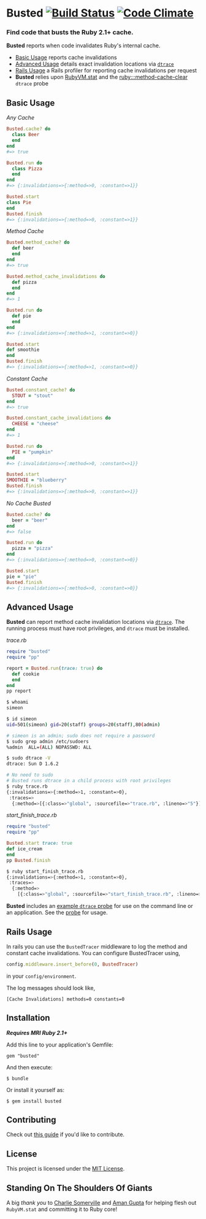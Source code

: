 # Busted  [![Build Status](https://travis-ci.org/simeonwillbanks/busted.png?branch=master)](https://travis-ci.org/simeonwillbanks/busted) [![Code Climate](https://codeclimate.com/github/simeonwillbanks/busted.png)](https://codeclimate.com/github/simeonwillbanks/busted)

### Find code that busts the Ruby 2.1+ cache.

**Busted** reports when code invalidates Ruby's internal cache.

- [Basic Usage](#basic-usage) reports cache invalidations
- [Advanced Usage](#advanced-usage) details exact invalidation locations via [`dtrace`](http://en.wikipedia.org/wiki/DTrace)
- [Rails Usage](#rails-usage) a Rails profiler for reporting cache invalidations per request
- **Busted** relies upon [RubyVM.stat](http://ruby-doc.org/core-2.1.0/RubyVM.html#method-c-stat) and the [ruby:::method-cache-clear](http://ruby-doc.org/core-2.1.0/doc/dtrace_probes_rdoc.html) `dtrace` probe

## Basic Usage

*Any Cache*

```ruby
Busted.cache? do
  class Beer
  end
end
#=> true

Busted.run do
  class Pizza
  end
end
#=> {:invalidations=>{:method=>0, :constant=>1}}

Busted.start
class Pie
end
Busted.finish
#=> {:invalidations=>{:method=>0, :constant=>1}}
```

*Method Cache*

```ruby
Busted.method_cache? do
  def beer
  end
end
#=> true

Busted.method_cache_invalidations do
  def pizza
  end
end
#=> 1

Busted.run do
  def pie
  end
end
#=> {:invalidations=>{:method=>1, :constant=>0}}

Busted.start
def smoothie
end
Busted.finish
#=> {:invalidations=>{:method=>1, :constant=>0}}
```

*Constant Cache*

```ruby
Busted.constant_cache? do
  STOUT = "stout"
end
#=> true

Busted.constant_cache_invalidations do
  CHEESE = "cheese"
end
#=> 1

Busted.run do
  PIE = "pumpkin"
end
#=> {:invalidations=>{:method=>0, :constant=>1}}

Busted.start
SMOOTHIE = "blueberry"
Busted.finish
#=> {:invalidations=>{:method=>0, :constant=>1}}
```

*No Cache Busted*

```ruby
Busted.cache? do
  beer = "beer"
end
#=> false

Busted.run do
  pizza = "pizza"
end
#=> {:invalidations=>{:method=>0, :constant=>0}}

Busted.start
pie = "pie"
Busted.finish
#=> {:invalidations=>{:method=>0, :constant=>0}}
```

## Advanced Usage
**Busted** can report method cache invalidation locations via [`dtrace`](http://en.wikipedia.org/wiki/DTrace). The running process must have root privileges, and `dtrace` must be installed.

*trace.rb*
```ruby
require "busted"
require "pp"

report = Busted.run(trace: true) do
  def cookie
  end
end
pp report
```

```bash
$ whoami
simeon

$ id simeon
uid=501(simeon) gid=20(staff) groups=20(staff),80(admin)

# simeon is an admin; sudo does not require a password
$ sudo grep admin /etc/sudoers
%admin	ALL=(ALL) NOPASSWD: ALL

$ sudo dtrace -V
dtrace: Sun D 1.6.2

# No need to sudo
# Busted runs dtrace in a child process with root privileges
$ ruby trace.rb
{:invalidations=>{:method=>1, :constant=>0},
 :traces=>
  {:method=>[{:class=>"global", :sourcefile=>"trace.rb", :lineno=>"5"}]}}
```

*start_finish_trace.rb*
```ruby
require "busted"
require "pp"

Busted.start trace: true
def ice_cream
end
pp Busted.finish
```

```bash
$ ruby start_finish_trace.rb
{:invalidations=>{:method=>1, :constant=>0},
 :traces=>
  {:method=>
    [{:class=>"global", :sourcefile=>"start_finish_trace.rb", :lineno=>"5"}]}}
```

**Busted** includes an [example `dtrace` probe](/dtrace/probes/examples/method-cache-clear.d) for use on the command line or an application.  See the [probe](/dtrace/probes/examples/method-cache-clear.d) for usage.

## Rails Usage

In rails you can use the `BustedTracer` middleware to log the method and constant cache invalidations. You can configure BustedTracer using,

```ruby
config.middleware.insert_before(0, BustedTracer)
```

in your `config/environment`.

The log messages should look like,

```
[Cache Invalidations] methods=0 constants=0
```

## Installation

***Requires MRI Ruby 2.1+***

Add this line to your application's Gemfile:

    gem "busted"

And then execute:

    $ bundle

Or install it yourself as:

    $ gem install busted

## Contributing

Check out [this guide](/CONTRIBUTING.md) if you'd like to contribute.

## License

This project is licensed under the [MIT License](/LICENSE.txt).

## Standing On The Shoulders Of Giants
A big *thank you* to [Charlie Somerville](https://github.com/charliesome) and [Aman Gupta](https://github.com/tmm1) for helping flesh out `RubyVM.stat` and committing it to Ruby core!
